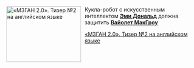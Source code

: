 <!--2025-06-23 23:00:56-->
<div class="yb">
  <div class="rss kino_kino"><a href="https://www.kino-teatr.ru/video/50521/" title="«М3ГАН 2.0». Тизер №2 на английском языке"><img src="https://www.kino-teatr.ru/video/1/2/50521/poster.jpg" width="196" height="147" align="left" hspace="5" style="margin: 0px 10px 0px 5px" alt="«М3ГАН 2.0». Тизер №2 на английском языке"/></a>Кукла-робот с искусственным интеллектом <a href=https://www.kino-teatr.ru/kino/acter/w/hollywood/752793/bio/ target=_blank><strong>Эми Дональд</strong></a> должна защитить <a href=https://www.kino-teatr.ru/kino/acter/w/hollywood/558262/bio/ target=_blank><strong>Вайолет МакГроу </strong></a> <p class="titl"><a href="https://www.kino-teatr.ru/video/50521/">«М3ГАН 2.0». Тизер №2 на английском языке</a></p></div>
</div>
